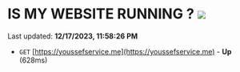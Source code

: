 # IS MY WEBSITE RUNNING ? [![](https://img.shields.io/static/v1?label=Sponsor&message=%E2%9D%A4&logo=GitHub&color=%23fe8e86)](https://github.com/sponsors/<username>)

Last updated: **12/17/2023, 11:58:26 PM**

- `GET` [https://youssefservice.me](https://youssefservice.me) - **Up** (628ms)
